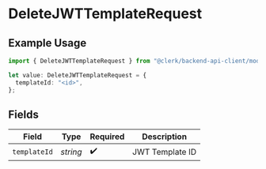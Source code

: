 # DeleteJWTTemplateRequest

## Example Usage

```typescript
import { DeleteJWTTemplateRequest } from "@clerk/backend-api-client/models/operations";

let value: DeleteJWTTemplateRequest = {
  templateId: "<id>",
};
```

## Fields

| Field              | Type               | Required           | Description        |
| ------------------ | ------------------ | ------------------ | ------------------ |
| `templateId`       | *string*           | :heavy_check_mark: | JWT Template ID    |